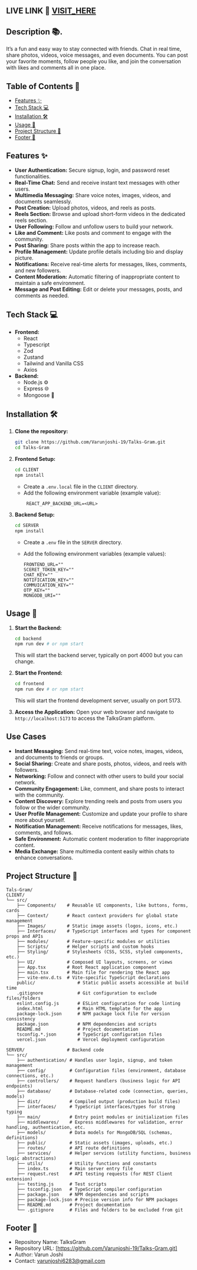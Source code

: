 ## LIVE LINK 🔗  <a href="https://talksgram-client.vercel.app/">VISIT_HERE</a>

## Description 📚. 
It’s a fun and easy way to stay connected with friends. Chat in real time, share photos, videos, voice messages, and even documents. You can post your favorite moments, follow people you like, and join the conversation with likes and comments all in one place.



## Table of Contents 📑
- [Features ✨](#features-%E2%9C%A8)
- [Tech Stack 💻](#tech-stack-%F0%9F%92%BB)
- [Installation 🛠️](#installation-%F0%9F%95%A7)
- [Usage 🚀](#usage-%F0%9F%9A%80)
- [Project Structure 📂](#project-structure-%F0%9F%97%82)
- [Footer 👣](#footer-%F0%9F%91%A3)



## Features ✨

- **User Authentication:** Secure signup, login, and password reset functionalities.
- **Real-Time Chat:** Send and receive instant text messages with other users.
- **Multimedia Messaging:** Share voice notes, images, videos, and documents seamlessly.
- **Post Creation:** Upload photos, videos, and reels as posts.
- **Reels Section:** Browse and upload short-form videos in the dedicated reels section.
- **User Following:** Follow and unfollow users to build your network.
- **Like and Comment:** Like posts and comment to engage with the community.
- **Post Sharing:** Share posts within the app to increase reach.
- **Profile Management:** Update profile details including bio and display picture.
- **Notifications:** Receive real-time alerts for messages, likes, comments, and new followers.
- **Content Moderation:** Automatic filtering of inappropriate content to maintain a safe environment.
- **Message and Post Editing:** Edit or delete your messages, posts, and comments as needed.




## Tech Stack 💻
- **Frontend:**
  - React 
  - Typescript
  - Zod
  - Zustand
  - Tailwind and Vanilla CSS 
  - Axios 
- **Backend:**
  - Node.js ⚙️
  - Express 🌐
  - Mongoose 🍃



## Installation 🛠️
1. **Clone the repository:**
   ```bash
   git clone https://github.com/Varunjoshi-19/Talks-Gram.git
   cd Talks-Gram
   ```

2. **Frontend Setup:**
   ```bash
   cd CLIENT
   npm install
   ```
   - Create a `.env.local` file in the `CLIENT` directory.
   - Add the following environment variable (example value):
     ```
      REACT_APP_BACKEND_URL=<URL>
     ```
3. **Backend Setup:**
   ```bash
   cd SERVER
   npm install
   ```

   - Create a `.env` file in the `SERVER` directory.
   - Add the following environment variables (example values):

     ```
     FRONTEND_URL=""
     SCERET_TOKEN_KEY=""
     CHAT_KEY=""
     NOTIFICATION_KEY=""
     COMMUICATION_KEY=""
     OTP_KEY=""
     MONGODB_URI=""
     
     ```


## Usage 🚀
1. **Start the Backend:**
   ```bash
   cd backend
   npm run dev # or npm start
   ```
   This will start the backend server, typically on port 4000 but you can change.

2. **Start the Frontend:**
   ```bash
   cd frontend
   npm run dev # or npm start
   ```
   This will start the frontend development server, usually on port 5173.

3. **Access the Application:**
   Open your web browser and navigate to `http://localhost:5173` to access the TalksGram platform.

## Use Cases

- **Instant Messaging:** Send real-time text, voice notes, images, videos, and documents to friends or groups.
- **Social Sharing:** Create and share posts, photos, videos, and reels with followers.
- **Networking:** Follow and connect with other users to build your social network.
- **Community Engagement:** Like, comment, and share posts to interact with the community.
- **Content Discovery:** Explore trending reels and posts from users you follow or the wider community.
- **User Profile Management:** Customize and update your profile to share more about yourself.
- **Notification Management:** Receive notifications for messages, likes, comments, and follows.
- **Safe Environment:** Automatic content moderation to filter inappropriate content.
- **Media Exchange:** Share multimedia content easily within chats to enhance conversations.



## Project Structure 📂
```
Tals-Gram/
CLIENT/
└── src/
    ├── Components/    # Reusable UI components, like buttons, forms, cards
    ├── Context/       # React context providers for global state management
    ├── Images/        # Static image assets (logos, icons, etc.)
    ├── Interfaces/    # TypeScript interfaces and types for component props and APIs
    ├── modules/       # Feature-specific modules or utilities
    ├── Scripts/       # Helper scripts and custom hooks
    ├── Styling/       # Stylesheets (CSS, SCSS, styled components, etc.)
    ├── UI/            # Composed UI layouts, screens, or views
    ├── App.tsx        # Root React application component
    ├── main.tsx       # Main file for rendering the React app
    ├── vite-env.d.ts  # Vite-specific TypeScript declarations
    public/                # Static public assets accessible at build time
    .gitignore             # Git configuration to exclude files/folders
    eslint.config.js       # ESLint configuration for code linting
    index.html             # Main HTML template for the app
    package-lock.json      # NPM package lock file for version consistency
    package.json           # NPM dependencies and scripts
    README.md              # Project documentation
    tsconfig.*.json        # TypeScript configuration files
    vercel.json            # Vercel deployment configuration

SERVER/                # Backend code
└── src/
    ├── authentication/ # Handles user login, signup, and token management
    ├── config/         # Configuration files (environment, database connections, etc.)
    ├── controllers/    # Request handlers (business logic for API endpoints)
    ├── database/       # Database-related code (connection, queries, models)
    ├── dist/           # Compiled output (production build files)
    ├── interfaces/     # TypeScript interfaces/types for strong typing
    ├── main/           # Entry point modules or initialization files
    ├── middlewares/    # Express middlewares for validation, error handling, authentication, etc.
    ├── models/         # Data models for MongoDB/SQL (schemas, definitions)
    ├── public/         # Static assets (images, uploads, etc.)
    ├── routes/         # API route definitions
    ├── services/       # Helper services (utility functions, business logic abstractions)
    ├── utils/          # Utility functions and constants
    ├── index.ts        # Main server entry file
    ├── request.rest    # API testing requests (for REST Client extension)
    ├── testing.js      # Test scripts
    ├── tsconfig.json   # TypeScript compiler configuration
    ├── package.json    # NPM dependencies and scripts
    ├── package-lock.json # Precise version info for NPM packages
    ├── README.md       # Project documentation
    └── .gitignore      # Files and folders to be excluded from git

```

## Footer 👣
- Repository Name: TalksGram
- Repository URL: [https://github.com/Varunjoshi-19/Talks-Gram.git]
- Author: Varun Joshi
- Contact: varunjoshi6283@gmail.com

